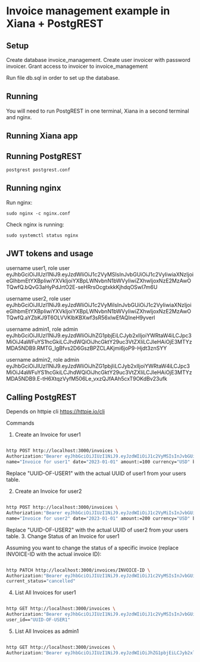 # Invoice management example in Xiana + PostgREST

## Setup

Create database invoice_management.
Create user invoicer with password invoicer.
Grant access to invoicer to invoice_management

Run file db.sql in order to set up the database.

## Running

You will need to run PostgREST in one terminal, Xiana in a second terminal and nginx.

## Running Xiana app

## Running PostgREST

`postgrest postgrest.conf`

## Running nginx

Run nginx:

`sudo nginx -c nginx.conf`

Check nginx is running:

`sudo systemctl status nginx`

## JWT tokens and usage


username user1, role user
eyJhbGciOiJIUzI1NiJ9.eyJzdWIiOiJ1c2VyMSIsInJvbGUiOiJ1c2VyIiwiaXNzIjoieGlhbmEtYXBpIiwiYXVkIjoiYXBpLWNvbnN1bWVyIiwiZXhwIjoxNzE2MzAwOTQwfQ.bQvG3aHyPdJrtO2E-seHRrsOcgtxkkKjhdqOSwI7m6U

username user2, role user
eyJhbGciOiJIUzI1NiJ9.eyJzdWIiOiJ1c2VyMiIsInJvbGUiOiJ1c2VyIiwiaXNzIjoieGlhbmEtYXBpIiwiYXVkIjoiYXBpLWNvbnN1bWVyIiwiZXhwIjoxNzE2MzAwOTQwfQ.aYZbKJ9T6OLVVKlbKBXwf3sR56xlwEfAQIneH9yverI

username admin1, role admin
eyJhbGciOiJIUzI1NiJ9.eyJzdWIiOiJhZG1pbjEiLCJyb2xlIjoiYWRtaW4iLCJpc3MiOiJ4aWFuYS1hcGkiLCJhdWQiOiJhcGktY29uc3VtZXIiLCJleHAiOjE3MTYzMDA5NDB9.RMTG_lgBfvs2D6GszBPZCLAKjmi6joP9-Hjdt3znSYY

username admin2, role admin
eyJhbGciOiJIUzI1NiJ9.eyJzdWIiOiJhZG1pbjIiLCJyb2xlIjoiYWRtaW4iLCJpc3MiOiJ4aWFuYS1hcGkiLCJhdWQiOiJhcGktY29uc3VtZXIiLCJleHAiOjE3MTYzMDA5NDB9.E-tH6XtqzVyfM506Le_vxzQJfAAh5cxT9OKdBv23ufk

## Calling PostgREST

Depends on httpie cli https://httpie.io/cli

Commands

1. Create an Invoice for user1

```sh

http POST http://localhost:3000/invoices \
Authorization:"Bearer eyJhbGciOiJIUzI1NiJ9.eyJzdWIiOiJ1c2VyMSIsInJvbGUiOiJ1c2VyIiwiaXNzIjoieGlhbmEtYXBpIiwiYXVkIjoiYXBpLWNvbnN1bWVyIiwiZXhwIjoxNzE2MzAwOTQwfQ.bQvG3aHyPdJrtO2E-seHRrsOcgtxkkKjhdqOSwI7m6U" \
name="Invoice for user1" date="2023-01-01" amount:=100 currency="USD" bank_details="Bank ABC, Account 123" attached_file="invoice1.pdf" user_id="UUID-OF-USER1" current_status="created"
```

Replace "UUID-OF-USER1" with the actual UUID of user1 from your users table.

2. Create an Invoice for user2

```sh

http POST http://localhost:3000/invoices \
Authorization:"Bearer eyJhbGciOiJIUzI1NiJ9.eyJzdWIiOiJ1c2VyMiIsInJvbGUiOiJ1c2VyIiwiaXNzIjoieGlhbmEtYXBpIiwiYXVkIjoiYXBpLWNvbnN1bWVyIiwiZXhwIjoxNzE2MzAwOTQwfQ.aYZbKJ9T6OLVVKlbKBXwf3sR56xlwEfAQIneH9yverI" \
name="Invoice for user2" date="2023-01-01" amount:=200 currency="USD" bank_details="Bank XYZ, Account 456" attached_file="invoice2.pdf" user_id="UUID-OF-USER2" current_status="created"
```

Replace "UUID-OF-USER2" with the actual UUID of user2 from your users table.
3. Change Status of an Invoice for user1

Assuming you want to change the status of a specific invoice (replace INVOICE-ID with the actual invoice ID):

```sh

http PATCH http://localhost:3000/invoices/INVOICE-ID \
Authorization:"Bearer eyJhbGciOiJIUzI1NiJ9.eyJzdWIiOiJ1c2VyMSIsInJvbGUiOiJ1c2VyIiwiaXNzIjoieGlhbmEtYXBpIiwiYXVkIjoiYXBpLWNvbnN1bWVyIiwiZXhwIjoxNzE2MzAwOTQwfQ.bQvG3aHyPdJrtO2E-seHRrsOcgtxkkKjhdqOSwI7m6U" \
current_status="cancelled"
```

4. List All Invoices for user1

```sh

http GET http://localhost:3000/invoices \
Authorization:"Bearer eyJhbGciOiJIUzI1NiJ9.eyJzdWIiOiJ1c2VyMSIsInJvbGUiOiJ1c2VyIiwiaXNzIjoieGlhbmEtYXBpIiwiYXVkIjoiYXBpLWNvbnN1bWVyIiwiZXhwIjoxNzE2MzAwOTQwfQ.bQvG3aHyPdJrtO2E-seHRrsOcgtxkkKjhdqOSwI7m6U" \
user_id=="UUID-OF-USER1"
```

5. List All Invoices as admin1

```sh

http GET http://localhost:3000/invoices \
Authorization:"Bearer eyJhbGciOiJIUzI1NiJ9.eyJzdWIiOiJhZG1pbjEiLCJyb2xlIjoiYWRtaW4iLCJpc3MiOiJ4aWFuYS1hcGkiLCJhdWQiOiJhcGktY29uc3VtZXIiLCJleHAiOjE3MTYzMDA5NDB9.RMTG_lgBfvs2D6GszBPZCLAKjmi6joP9-Hjdt3znSYY"
```